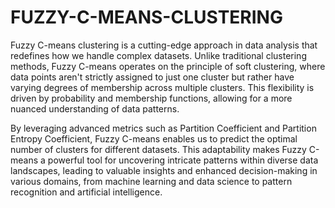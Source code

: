 # FUZZY-C-MEANS-CLUSTERING

Fuzzy C-means clustering is a cutting-edge approach in data analysis that redefines how we handle complex datasets. Unlike traditional clustering methods, Fuzzy C-means operates on the principle of soft clustering, where data points aren't strictly assigned to just one cluster but rather have varying degrees of membership across multiple clusters. This flexibility is driven by probability and membership functions, allowing for a more nuanced understanding of data patterns.

By leveraging advanced metrics such as Partition Coefficient and Partition Entropy Coefficient, Fuzzy C-means enables us to predict the optimal number of clusters for different datasets. This adaptability makes Fuzzy C-means a powerful tool for uncovering intricate patterns within diverse data landscapes, leading to valuable insights and enhanced decision-making in various domains, from machine learning and data science to pattern recognition and artificial intelligence.





